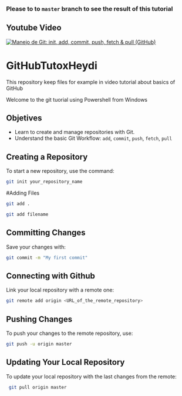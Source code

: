 ### Please to to `master` branch to see the result of this tutorial


## Youtube Video
[![Manejo de Git: init, add, commit, push, fetch & pull (GitHub)](https://img.youtube.com/vi/eqclaAj88sI/hqdefault.jpg)](https://youtu.be/eqclaAj88sI)


# GitHubTutoxHeydi
This repository keep files for example in video tutorial about basics of GitHub

Welcome to the git tuorial using Powershell from Windows

## Objetives

- Learn to create and manage repositories with Git.
- Understand the basic Git Workflow: `add`, `commit`, `push`, `fetch`, `pull`

## Creating a Repository

To start a new repository, use the command:

```bash
git init your_repository_name
```

#Adding Files
```bash
git add .

git add filename
```

## Committing Changes
Save your changes with:

```bash
git commit -m "My first commit"
```

## Connecting with Github
Link your local repository with a remote one:

```bash
git remote add origin <URL_of_the_remote_repository>
```

## Pushing Changes
To push your changes to the remote repository, use:

```bash
git push -u origin master
```

## Updating Your Local Repository
To update your local repository with the last changes from the remote:

```bash
 git pull origin master
```



